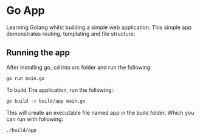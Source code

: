 # Go App

Learning Golang whilst building a simple web application.
This simple app demonstrates routing, templating and file structure.

## Running the app

After installing go, cd into src folder and run the following:

```bash
go run main.go
```

To build The application, run the following:

```bash
go build -o build/app main.go
```

This will create an executable file named app in the build folder, 
Which you can run with following:

```bash
./build/app
```